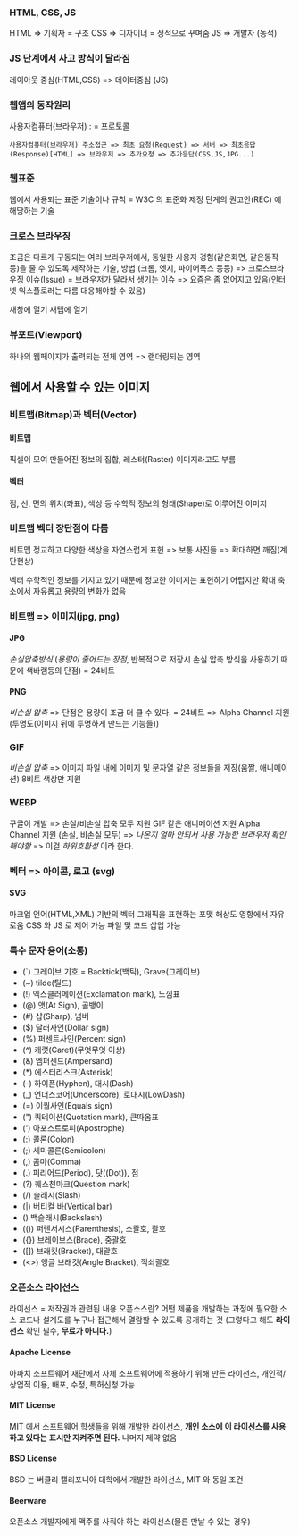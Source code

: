 ### HTML, CSS, JS 
HTML => 기획자 = 구조
CSS => 디자이너 = 정적으로 꾸며줌
JS => 개발자 (동적)

### JS 단계에서 사고 방식이 달라짐
레이아웃 중심(HTML,CSS) => 데이터중심 (JS)

### 웹앱의 동작원리
사용자컴퓨터(브라우저)
: = 프로토콜

```
사용자컴퓨터(브라우저) 주소접근 => 최초 요청(Request) => 서버 => 최초응답 (Response)[HTML] => 브라우저 => 추가요청 => 추가응답(CSS,JS,JPG...)
```

### 웹표준 
웹에서 사용되는 표준 기술이나 규칙 = W3C 의 표준화 제정 단계의 권고안(REC) 에 해당하는 기술

### 크로스 브라우징
조금은 다르게 구동되는 여러 브라우저에서, 동일한 사용자 경험(같은화면, 같은동작 등)을 줄 수 있도록 제작하는 기술, 방법
(크롬, 엣지, 파이어폭스 등등) => 크로스브라우징 이슈(Issue) = 브라우저가 달라서 생기는 이슈 => 요즘은 좀 없어지고 있음(인터넷 익스플로러는 다름 대응해야할 수 있음)

새창에 열기 새탭에 열기

### 뷰포트(Viewport)
하나의 웹페이지가 출력되는 전체 영역 => 랜더링되는 영역

## 웹에서 사용할 수 있는 이미지

### 비트맵(Bitmap)과 벡터(Vector)
#### 비트맵
픽셀이 모여 만들어진 정보의 집합, 레스터(Raster) 이미지라고도 부름
#### 벡터
점, 선, 면의 위치(좌표), 색상 등 수학적 정보의 형태(Shape)로 이루어진 이미지

### 비트맵 벡터 장단점이 다름

비트맵
정교하고 다양한 색상을 자연스럽게 표현 => 보통 사진들 => 확대하면 깨짐(계단현상)

벡터
수학적인 정보를 가지고 있기 때문에 정교한 이미지는 표현하기 어렵지만 확대 축소에서 자유롭고 용량의 변화가 없음

### 비트맵 => 이미지(jpg, png) 
#### JPG
*손실압축방식* (*용량이 줄어드는 장점*, 반복적으로 저장시 손실 압축 방식을 사용하기 때문에 색바램등의 단점) = 24비트
#### PNG 
*비손실 압축* => 단점은 용량이 조금 더 클 수 있다. = 24비트 => Alpha Channel 지원(투명도(이미지 뒤에 투명하게 만드는 기능들))
### GIF
*비손실 압축* => 이미지 파일 내에 이미지 및 문자열 같은 정보들을 저장(움짤, 애니메이션)
8비트 색상만 지원

### WEBP
구글이 개발 => 손실/비손실 압축 모두 지원
GIF 같은 애니메이션 지원
Alpha Channel 지원 (손실, 비손실 모두)
=> *나온지 얼마 안되서 사용 가능한 브라우저 확인해야함* => 이걸 *하위호환성* 이라 한다.

### 벡터 => 아이콘, 로고 (svg)
#### SVG
마크업 언어(HTML,XML) 기반의 벡터 그래픽을 표현하는 포맷
해상도 영향에서 자유로움
CSS 와 JS 로 제어 가능
파일 및 코드 삽입 가능

### 특수 문자 용어(소통)
- (`) 그레이브 기호 = Backtick(백틱), Grave(그레이브)
- (~) tilde(틸드)
- (!) 엑스클러메이션(Exclamation mark), 느낌표
- (@) 앳(At Sign), 골뱅이
- (#) 샵(Sharp), 넘버
- ($) 달러사인(Dollar sign)
- (%) 퍼센트사인(Percent sign)
- (^) 캐럿(Caret)(무엇무엇 이상)
- (&) 엠퍼센드(Ampersand)
- (*) 에스터리스크(Asterisk)
- (-) 하이픈(Hyphen), 대시(Dash)
- (_) 언더스코어(Underscore), 로대시(LowDash)
- (=) 이퀄사인(Equals sign)
- (") 쿼테이션(Quotation mark), 큰따옴표
- (') 아포스트로피(Apostrophe)
- (:) 콜론(Colon)
- (;) 세미콜론(Semicolon)
- (,) 콤마(Comma)
- (.) 피리어드(Period), 닷((Dot)), 점
- (?) 퀘스천마크(Question mark)
- (/) 슬래시(Slash)
- (|) 버티컬 바(Vertical bar)
- (\) 백슬래시(Backslash)
- (()) 퍼렌서시스(Parenthesis), 소괄호, 괄호
- ({}) 브레이브스(Brace), 중괄호
- ([]) 브래킷(Bracket), 대괄호
- (<>) 앵글 브래킷(Angle Bracket), 꺽쇠괄호


### 오픈소스 라이선스
라이선스 = 저작권과 관련된 내용
오픈소스란? 어떤 제품을 개발하는 과정에 필요한 소스 코드나 설계도를 누구나 접근해서 열람할 수 있도록 공개하는 것 (그렇다고 해도 **라이선스** 확인 필수, **무료가 아니다.**)

#### Apache License
아파치 소프트웨어 재단에서 자체 소프트웨어에 적용하기 위해 만든 라이선스, 개인적/상업적 이용, 배포, 수정, 특허신청 가능

#### MIT License
MIT 에서 소프트웨어 학생들을 위해 개발한 라이선스, **개인 소스에 이 라이선스를 사용하고 있다는 표시만 지켜주면 된다.** 나머지 제약 없음

#### BSD License 
BSD 는 버클리 캘리포니아 대학에서 개발한 라이선스, MIT 와 동일 조건

#### Beerware
오픈소스 개발자에게 맥주를 사줘야 하는 라이선스(물론 만날 수 있는 경우)

